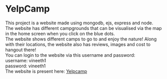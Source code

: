 # YelpCamp
This project is a website made using mongodb, ejs, express and node. <br/>The website has different campgrounds that can be visualised via the map in the home screen when you click on the blue dots.
<br/>
The website shows different camps to go to and enjoy the nature! Along with their locations, the website also has reviews, images and cost to hangout there!
<br/>
You can login to the website via this username and password: <br/>
username: vineeth1 <br/>
password: vineeth1 <br/>
The website is present here: <a href="https://polar-sands-14579.herokuapp.com/">Yelpcamp</a>
